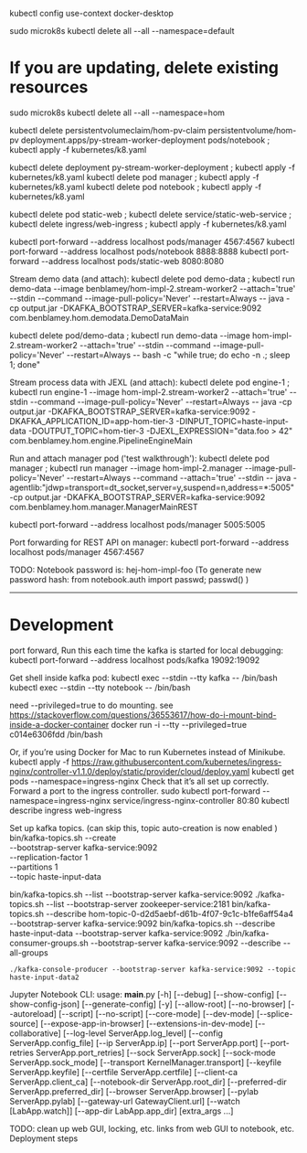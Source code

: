 kubectl config use-context docker-desktop

sudo microk8s kubectl delete all --all --namespace=default


# If you are updating, delete existing resources
sudo microk8s kubectl delete all --all --namespace=hom


kubectl delete persistentvolumeclaim/hom-pv-claim persistentvolume/hom-pv deployment.apps/py-stream-worker-deployment pods/notebook ; kubectl apply -f kubernetes/k8.yaml

kubectl delete deployment py-stream-worker-deployment ; kubectl apply -f kubernetes/k8.yaml
kubectl delete pod manager ; kubectl apply -f kubernetes/k8.yaml
kubectl delete pod notebook ; kubectl apply -f kubernetes/k8.yaml

kubectl delete pod static-web ; kubectl delete service/static-web-service ; kubectl delete ingress/web-ingress ; kubectl apply -f kubernetes/k8.yaml





kubectl port-forward --address localhost pods/manager 4567:4567
kubectl port-forward --address localhost pods/notebook 8888:8888
kubectl port-forward --address localhost pods/static-web 8080:8080

Stream demo data (and attach):
kubectl delete pod demo-data ; kubectl run demo-data --image benblamey/hom-impl-2.stream-worker2 --attach='true' --stdin --command --image-pull-policy='Never' --restart=Always -- java -cp output.jar -DKAFKA_BOOTSTRAP_SERVER=kafka-service:9092 com.benblamey.hom.demodata.DemoDataMain 


kubectl delete pod/demo-data ; kubectl run demo-data --image hom-impl-2.stream-worker2 --attach='true' --stdin --command --image-pull-policy='Never' --restart=Always -- bash -c "while true; do echo -n .; sleep 1; done"

Stream process data with JEXL (and attach):
kubectl delete pod engine-1 ; kubectl run engine-1 --image hom-impl-2.stream-worker2 --attach='true' --stdin --command --image-pull-policy='Never' --restart=Always -- java -cp output.jar -DKAFKA_BOOTSTRAP_SERVER=kafka-service:9092 -DKAFKA_APPLICATION_ID=app-hom-tier-3 -DINPUT_TOPIC=haste-input-data -DOUTPUT_TOPIC=hom-tier-3 -DJEXL_EXPRESSION="data.foo > 42" com.benblamey.hom.engine.PipelineEngineMain 

Run and attach manager pod ('test walkthrough'):
kubectl delete pod manager ; kubectl run manager --image hom-impl-2.manager --image-pull-policy='Never' --restart=Always --command --attach='true' --stdin -- java -agentlib:"jdwp=transport=dt_socket,server=y,suspend=n,address=*:5005" -cp output.jar -DKAFKA_BOOTSTRAP_SERVER=kafka-service:9092 com.benblamey.hom.manager.ManagerMainREST

kubectl port-forward --address localhost pods/manager 5005:5005

Port forwarding for REST API on manager:
kubectl port-forward --address localhost pods/manager 4567:4567

TODO:
Notebook password is:
hej-hom-impl-foo
(To generate new password hash: from notebook.auth import passwd; passwd() )

---
# Development
port forward, Run this each time the kafka is started for local debugging:
kubectl port-forward --address localhost pods/kafka 19092:19092

Get shell inside kafka pod:
kubectl exec --stdin --tty kafka -- /bin/bash
kubectl exec --stdin --tty notebook -- /bin/bash

need --privileged=true to do mounting. see https://stackoverflow.com/questions/36553617/how-do-i-mount-bind-inside-a-docker-container
docker run -i --tty --privileged=true c014e6306fdd /bin/bash


Or, if you’re using Docker for Mac to run Kubernetes instead of Minikube.
kubectl apply -f https://raw.githubusercontent.com/kubernetes/ingress-nginx/controller-v1.1.0/deploy/static/provider/cloud/deploy.yaml
kubectl get pods --namespace=ingress-nginx
Check that it’s all set up correctly. Forward a port to the ingress controller.
sudo kubectl port-forward --namespace=ingress-nginx service/ingress-nginx-controller 80:80
kubectl describe ingress web-ingress

Set up kafka topics.
(can skip this, topic auto-creation is now enabled )
bin/kafka-topics.sh --create \
--bootstrap-server kafka-service:9092 \
--replication-factor 1 \
--partitions 1 \
--topic haste-input-data

bin/kafka-topics.sh --list --bootstrap-server kafka-service:9092 
./kafka-topics.sh --list --bootstrap-server zookeeper-service:2181 
bin/kafka-topics.sh --describe hom-topic-0-d2d5aebf-d61b-4f07-9c1c-b1fe6aff54a4 --bootstrap-server kafka-service:9092
bin/kafka-topics.sh --describe haste-input-data --bootstrap-server kafka-service:9092
./bin/kafka-consumer-groups.sh --bootstrap-server kafka-service:9092 --describe --all-groups


    ./kafka-console-producer --bootstrap-server kafka-service:9092 --topic haste-input-data2

Jupyter Notebook CLI:
usage: __main__.py [-h] [--debug] [--show-config] [--show-config-json] [--generate-config] [-y] [--allow-root] [--no-browser] [--autoreload] [--script] [--no-script] [--core-mode] [--dev-mode]
[--splice-source] [--expose-app-in-browser] [--extensions-in-dev-mode] [--collaborative] [--log-level ServerApp.log_level] [--config ServerApp.config_file] [--ip ServerApp.ip]
[--port ServerApp.port] [--port-retries ServerApp.port_retries] [--sock ServerApp.sock] [--sock-mode ServerApp.sock_mode] [--transport KernelManager.transport]
[--keyfile ServerApp.keyfile] [--certfile ServerApp.certfile] [--client-ca ServerApp.client_ca] [--notebook-dir ServerApp.root_dir] [--preferred-dir ServerApp.preferred_dir]
[--browser ServerApp.browser] [--pylab ServerApp.pylab] [--gateway-url GatewayClient.url] [--watch [LabApp.watch]] [--app-dir LabApp.app_dir]
[extra_args ...]

TODO:
clean up web GUI, locking, etc.
links from web GUI to notebook, etc.
Deployment steps